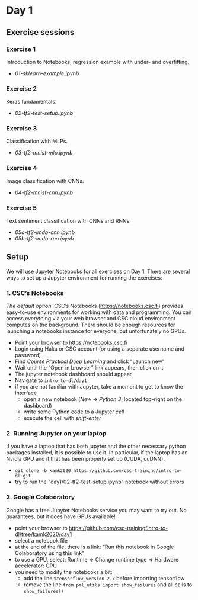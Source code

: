 # Day 1

## Exercise sessions

### Exercise 1

Introduction to Notebooks, regression example with under- and overfitting.

* *01-sklearn-example.ipynb*

### Exercise 2

Keras fundamentals.

* *02-tf2-test-setup.ipynb*

### Exercise 3

Classification with MLPs.

* *03-tf2-mnist-mlp.ipynb*

### Exercise 4

Image classification with CNNs.

* *04-tf2-mnist-cnn.ipynb*

### Exercise 5

Text sentiment classification with CNNs and RNNs.

* *05a-tf2-imdb-cnn.ipynb*
* *05b-tf2-imdb-rnn.ipynb*

## Setup

We will use Jupyter Notebooks for all exercises on Day 1. There are several ways to set up a Jupyter environment for running the exercises:

### 1. CSC’s Notebooks

*The default option.* CSC’s Notebooks (https://notebooks.csc.fi) provides easy-to-use environments for working with data and programming. You can access everything via your web browser and CSC cloud environment computes on the background. There should be enough resources for launching a notebooks instance for everyone, but unfortunately no GPUs. 

* Point your browser to https://notebooks.csc.fi
* Login using Haka or CSC account (or using a separate username and password)
* Find *Course Practical Deep Learning* and click “Launch new”
* Wait until the “Open in browser” link appears, then click on it
* The jupyter notebook dashboard should appear
* Navigate to `intro-to-dl/day1` 
* if you are not familiar with Jupyter, take a moment to get to know the interface
    * open a new notebook (*New* -> *Python 3*, located top-right on the dashboard) 
    * write some Python code to a Jupyter *cell*
    * execute the cell with *shift-enter*
    
### 2. Running Jupyter on your laptop

If you have a laptop that has both jupyter and the other necessary python packages installed, it is possible to use it. In particular, if the laptop has an Nvidia GPU and it that has been properly set up (CUDA, cuDNN).

* `git clone -b kamk2020 https://github.com/csc-training/intro-to-dl.git`   
* try to run the "day1/02-tf2-test-setup.ipynb" notebook without errors

### 3. Google Colaboratory

Google has a free Jupyter Notebooks service you may want to try out. No guarantees, but it does have GPUs available!

* point your browser to https://github.com/csc-training/intro-to-dl/tree/kamk2020/day1 
* select a notebook file
* at the end of the file, there is a link: “Run this notebook in Google Colaboratory using this link”
* to use a GPU, select: Runtime => Change runtime type => Hardware accelerator: GPU
* you need to modify the notebooks a bit:
    * add the line `%tensorflow_version 2.x` before importing tensorflow
    * remove the line `from pml_utils import show_failures` and all calls to `show_failures()`
